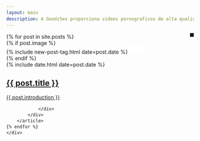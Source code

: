 ```yaml
---
layout: main
description: A GoodzSex proporciona videos pornograficos de alta qualidade gratuitamente!
---
```


<main class="home" id="post" role="main" itemprop="mainContentOfPage" itemscope="itemscope" itemtype="http://schema.org/Blog">
    <div id="grid" class="row flex-grid">
{% for post in site.posts %}
        <article class="box-item" itemscope="itemscope" itemtype="http://schema.org/BlogPosting" itemprop="blogPost">
            <!--<span class="category">
                <a href="{{ site.url }}{{ site.baseurl }}/category/{{ post.category }}">
                    <span>{{ post.category }}</span>
                </a>
            </span>-->
            <div class="box-body">
                {% if post.image %}
                    <div class="cover">
                        {% include new-post-tag.html date=post.date %}
                        <a href="{{ post.url | prepend: site.baseurl }}" {%if isnewpost %}class="new-post"{% endif %}>
                            <img src="assets/img/placeholder.png" data-url="{{ site.url }}{{ post.image }}" class="preload">
                        </a>
                        <p style="float:right;position:relative;display:inline-block;background:#141414;color:#fff;font-weight:700;padding:5px;margin-top:-2.187rem;line-height:unset;"><script>
function secondsToHms(d) {
    d = Number(d);
    var h = Math.floor(d / 3600);
    var m = Math.floor(d % 3600 / 60);
    var s = Math.floor(d % 3600 % 60);
    return ('0' + h).slice(-2) + ":" + ('0' + m).slice(-2) + ":" + ('0' + s).slice(-2);
}
document.write(secondsToHms({{ post.duracao }}));
</script></p>
                    </div>
                {% endif %}
                <div class="box-info">
                    <meta itemprop="datePublished" content="{{ post.date | date_to_xmlschema }}">
                    <time itemprop="datePublished" datetime="{{ post.date | date_to_xmlschema }}" class="date">
                        {% include date.html date=post.date %}
                    </time>
                    <a class="post-link" href="{{ post.url | prepend: site.baseurl }}">
                        <h2 class="post-title" itemprop="name">
                            {{ post.title }}
                        </h2>
                    </a>
                    <a class="post-link" href="{{ post.url | prepend: site.baseurl }}">
                        <p class="description">{{ post.introduction }}</p>
                    </a>
                    <!-- <div class="tags">
                        {% for tag in post.tags %}
                            <a href="{{ site.baseurl}}/tags/#{{tag | slugify }}">{{ tag }}</a>
                        {% endfor %}
                    </div> -->
                    
                </div>
            </div>
        </article>
    {% endfor %}
    </div>
</main>
